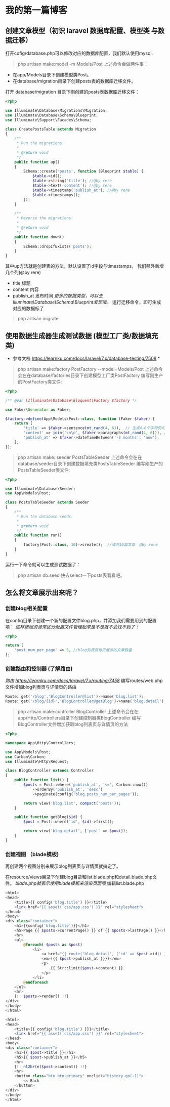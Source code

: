 # 我的第一篇博客

## 创建文章模型（初识 laravel 数据库配置、模型类 与数据迁移）

打开cofig/database.php可以修改对应的数据库配置，我们默认使用mysql.

> php artisan make:model -m Models/Post
上述命令会做两件事：
- 在app/Models目录下创建模型类Post。
- 在database/migration目录下创建posts表的数据库迁移文件。

打开 database/migration 目录下刚创建的posts表数据库迁移文件：
```php
<?php

use Illuminate\Database\Migrations\Migration;
use Illuminate\Database\Schema\Blueprint;
use Illuminate\Support\Facades\Schema;

class CreatePostsTable extends Migration
{
    /**
     * Run the migrations.
     *
     * @return void
     */
    public function up()
    {
        Schema::create('posts', function (Blueprint $table) {
            $table->id();
            $table->string('title'); //@by rere
            $table->text('content'); //@by rere
            $table->timestamp('publish_at'); //@by rere
            $table->timestamps();
        });
    }

    /**
     * Reverse the migrations.
     *
     * @return void
     */
    public function down()
    {
        Schema::dropIfExists('posts');
    }
}

```

其中up方法就是创建表的方法，默认设置了id字段与timestamps，
我们额外新增几个列(@by rere)
- title 标题
- content 内容
- publish_at  发布时间
*更多的数据类型，可以去Illuminate\Database\Schema\Blueprint发现哦。*
运行迁移命令，即可生成对应的数据标了
> php artisan migrate

## 使用数据生成器生成测试数据 (模型工厂类/数据填充类)

* 参考文档 https://learnku.com/docs/laravel/7.x/database-testing/7508 *
> php artisan make:factory PostFactory --model=Models/Post
上述命令会在在database/factories目录下创建模型工厂类PostFactory
编写刚生产的PostFactory类文件:
```php
<?php

/** @var \Illuminate\Database\Eloquent\Factory $factory */

use Faker\Generator as Faker;

$factory->define(App\Models\Post::class, function (Faker $faker) {
    return [
        'title' => $faker->sentence(mt_rand(4, 6)),  // 生成4-6个字母的句子 @by rere
        'content' => join('\n\n', $faker->paragraphs(mt_rand(4, 6))), // 生成4-6个字母的段落 @by rere
        'publish_at' => $faker->dateTimeBetween('-2 months', 'now'),
    ];
});

```

> php artisan make::seeder PostsTableSeeder
上述命令会在在database/seeder目录下创建数据填充类PostsTableSeeder
编写刚生产的PostsTableSeeder类文件:
```php
<?php

use Illuminate\Database\Seeder;
use App\Models\Post;

class PostsTableSeeder extends Seeder
{
    /**
     * Run the database seeds.
     *
     * @return void
     */
    public function run()
    {
        factory(Post::class, 10)->create();  //填充10篇文章  @by rere
    }
}
```

运行一下命令就可以生成测试数据了：
> php artisan db:seed
快去select一下posts表看看吧。


## 怎么将文章展示出来呢？
### 创建blog相关配置
在config目录下创建一个新的配置文件blog.php，并添加我们需要用到的配置项：
*这样按照资源来区分配置文件管理起来是不是就不会找不到了！*
```php
<?php

return [
    'post_num_per_page' => 5, //blog列表页每页展示的文章数量
];

```

### 创建路由和控制器 (了解路由)
*路由 https://learnku.com/docs/laravel/7.x/routing/7458*
编写routes/web.php文件增加blog列表页与详情页的路由
```php
Route::get('/blog','BlogController@list')->name('blog.list');
Route::get('/blog/{id}','BlogController@getBlog')->name('blog.detail');
```

> php artisan make:controller BlogController
上述命令会在在app/Http/Controllers目录下创建控制器类BlogController
编写BlogController文件增加获取blog列表页与详情页的方法
```php
<?php

namespace App\Http\Controllers;

use App\Models\Post;
use Carbon\Carbon;
use Illuminate\Http\Request;

class BlogController extends Controller
{
    public function list() {
        $posts = Post::where('publish_at', '<=', Carbon::now())
            ->orderBy('publish_at', 'desc')
            ->paginate(config('blog.posts_num_per_pages'));

        return view('blog.list', compact('posts'));
    }

    public function getBlog($id) {
        $post = Post::where('id', $id)->first();

        return view('blog.detail', ['post' => $post]);
    }
}

```
### 创建视图 （blade模板)
再创建两个视图分别来展示blog列表页与详情页就搞定了。

在resource/views目录下创建blog目录和list.blade.php和detail.blade.php文件。
*blade.php就表示使用blade模板来渲染页面哦*
编辑list.blade.php
```php
<html>
<head>
    <title>{{ config('blog.title') }}</title>
    <link href="{{ asset('css/app.css') }}" rel="stylesheet">
</head>
<body>
<div class="container">
    <h1>{{config('blog.title')}}</h1>
    <h5>Page {{ $posts->currentPage() }} of {{ $posts->lastPage() }}</h5>
    <hr>
    <ul>
        @foreach( $posts as $post)
            <li>
                <a href="{{ route('blog.detail', ['id' => $post->id]) }}">$post->title</a>
                <em>({{ $post->publish_at }}})</em>
                <p>
                    {{ Str::limit($post->content) }}
                </p>
            </li>
        @endforeach
    </ul>
    <hr>
    {!! $posts->render() !!}
</div>
</body>
</html>
```

```php
<html>
<head>
    <title>{{ config('blog.title') }}}</title>
    <link href="{{ asset('css/app.css') }}" rel="stylesheet">
</head>
<body>
<div class="container">
    <h1>{{ $post->title }}</h1>
    <h5>{{ $post->publish_at }}</h5>
    <hr>
    {!! nl2br(e($post->content)) !!}
    <hr>
    <button class="btn btn-primary" onclick="history.go(-1)">
        << Back
    </button>
</div>
</body>
</html>
```





